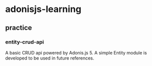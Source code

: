 # adonisjs-learning

## practice
### entity-crud-api
A basic CRUD api powered by Adonis.js 5. A simple Entity module is developed to be used in future references. 